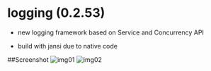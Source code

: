 # logging  (0.2.53)


 - new logging framework based on Service and Concurrency API 

 - build with jansi due to native code
 

##Screenshot
 ![img01](https://github.com/salemebo/logging/blob/master/img/img01.png) 
 ![img02](https://github.com/salemebo/logging/blob/master/img/img02.png)
